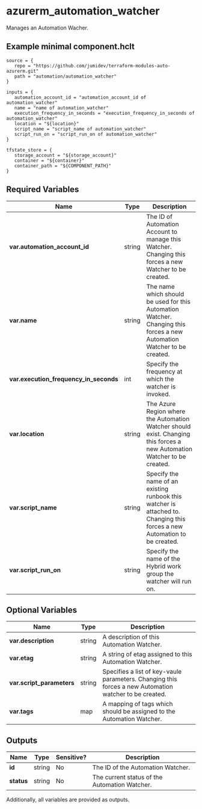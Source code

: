 # azurerm_automation_watcher

Manages an Automation Wacher.

## Example minimal component.hclt

```hcl
source = {
   repo = "https://github.com/jumidev/terraform-modules-auto-azurerm.git" 
   path = "automation/automation_watcher" 
}

inputs = {
   automation_account_id = "automation_account_id of automation_watcher" 
   name = "name of automation_watcher" 
   execution_frequency_in_seconds = "execution_frequency_in_seconds of automation_watcher" 
   location = "${location}" 
   script_name = "script_name of automation_watcher" 
   script_run_on = "script_run_on of automation_watcher" 
}

tfstate_store = {
   storage_account = "${storage_account}" 
   container = "${container}" 
   container_path = "${COMPONENT_PATH}" 
}

```

## Required Variables

| Name | Type |  Description |
| ---- | --------- |  ----------- |
| **var.automation_account_id** | string |  The ID of Automation Account to manage this Watcher. Changing this forces a new Watcher to be created. | 
| **var.name** | string |  The name which should be used for this Automation Watcher. Changing this forces a new Automation Watcher to be created. | 
| **var.execution_frequency_in_seconds** | int |  Specify the frequency at which the watcher is invoked. | 
| **var.location** | string |  The Azure Region where the Automation Watcher should exist. Changing this forces a new Automation Watcher to be created. | 
| **var.script_name** | string |  Specify the name of an existing runbook this watcher is attached to. Changing this forces a new Automation to be created. | 
| **var.script_run_on** | string |  Specify the name of the Hybrid work group the watcher will run on. | 

## Optional Variables

| Name | Type |  Description |
| ---- | --------- |  ----------- |
| **var.description** | string |  A description of this Automation Watcher. | 
| **var.etag** | string |  A string of etag assigned to this Automation Watcher. | 
| **var.script_parameters** | string |  Specifies a list of key-vaule parameters. Changing this forces a new Automation watcher to be created. | 
| **var.tags** | map |  A mapping of tags which should be assigned to the Automation Watcher. | 



## Outputs

| Name | Type | Sensitive? | Description |
| ---- | ---- | --------- | --------- |
| **id** | string | No  | The ID of the Automation Watcher. | 
| **status** | string | No  | The current status of the Automation Watcher. | 

Additionally, all variables are provided as outputs.
